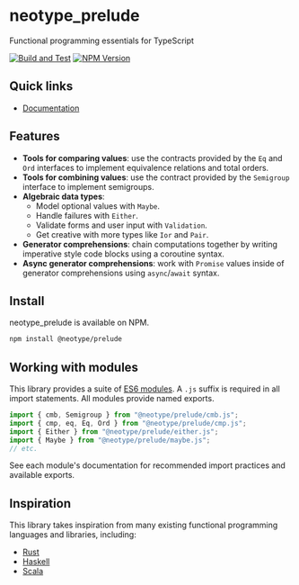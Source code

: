 # neotype_prelude

Functional programming essentials for TypeScript

[![Build and Test](https://github.com/jmartinezmaes/neotype_prelude/actions/workflows/build_and_test.yml/badge.svg)](https://github.com/jmartinezmaes/neotype_prelude/actions/workflows/build_and_test.yml)
[![NPM Version](https://img.shields.io/npm/v/@neotype/prelude?color=33cd56&logo=npm&label=NPM)](https://www.npmjs.com/package/@neotype/prelude)

## Quick links

-   [Documentation](https://jmartinezmaes.github.io/neotype_prelude/)

## Features

-   **Tools for comparing values**: use the contracts provided by the `Eq` and
    `Ord` interfaces to implement equivalence relations and total orders.
-   **Tools for combining values**: use the contract provided by the `Semigroup`
    interface to implement semigroups.
-   **Algebraic data types**:
    -   Model optional values with `Maybe`.
    -   Handle failures with `Either`.
    -   Validate forms and user input with `Validation`.
    -   Get creative with more types like `Ior` and `Pair`.
-   **Generator comprehensions**: chain computations together by writing
    imperative style code blocks using a coroutine syntax.
-   **Async generator comprehensions**: work with `Promise` values inside of
    generator comprehensions using `async`/`await` syntax.

## Install

neotype_prelude is available on NPM.

```sh
npm install @neotype/prelude
```

## Working with modules

This library provides a suite of [ES6 modules]. A `.js` suffix is required in
all import statements. All modules provide named exports.

```ts
import { cmb, Semigroup } from "@neotype/prelude/cmb.js";
import { cmp, eq, Eq, Ord } from "@neotype/prelude/cmp.js";
import { Either } from "@neotype/prelude/either.js";
import { Maybe } from "@neotype/prelude/maybe.js";
// etc.
```

See each module's documentation for recommended import practices and available
exports.

[es6 modules]:
	https://exploringjs.com/es6/ch_modules.html#sec_basics-of-es6-modules

## Inspiration

This library takes inspiration from many existing functional programming
languages and libraries, including:

-   [Rust](https://www.rust-lang.org/)
-   [Haskell](https://www.haskell.org)
-   [Scala](https://scala-lang.org)
